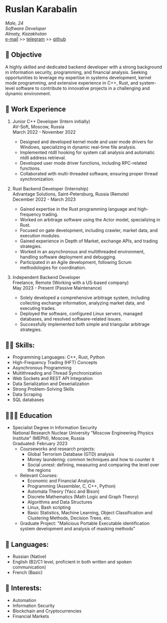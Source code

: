 # Ruslan Karabalin

_Male, 24_ <br>
_Software Developer_ <br>
_Almaty, Kazakhstan_ <br>
[e-mail](mailto:heckfynook@gmail.com) >> [telegram](https://t.me/Zagzuz) >> [github](https://github.com/Zagzuz)

## 🎯 Objective

A highly skilled and dedicated backend developer with a strong background in information security, programming, and financial analysis. Seeking opportunities to leverage my expertise in systems development, kernel mode programming, and extensive experience in C++, Rust, and system-level software to contribute to innovative projects in a challenging and dynamic environment.

## 💼 Work Experience

1. Junior C++ Developer (Intern initially) <br>
   AV-Soft, Moscow, Russia <br>
   March 2022 - November 2022
   - Designed and developed kernel mode and user mode drivers for Windows, specializing in dynamic real-time file analysis.
   - Implemented ntdll hooking for system call analysis and automatic ntdll address retrieval.
   - Developed user mode driver functions, including RPC-related functions.
   - Collaborated with multi-threaded software, ensuring proper thread synchronization.

2. Rust Backend Developer (Internship) <br>
   Advantage Solutions, Saint-Petersburg, Russia (Remote) <br>
   December 2022 - March 2023
   - Gained expertise in the Rust programming language and high-frequency trading.
   - Worked on arbitrage software using the Actor model, specializing in Rust.
   - Focused on gate development, including crawler, market data, and execution modules.
   - Gained experience in Depth of Market, exchange APIs, and trading strategies.
   - Worked in an asynchronous and multithreaded environment, handling software deployment and debugging.
   - Participated in an Agile development, following Scrum methodologies for coordination.

3. Independent Backend Developer <br>
   Freelance, Remote (Working with a US-based company) <br>
   May 2023 - Present (Passive Maintenance)
   - Solely developed a comprehensive arbitrage system, including collecting exchange information, analyzing market data, and executing trades.
   - Deployed the software, configured Linux servers, managed databases, and resolved software-related issues.
   - Successfully implemented both simple and triangular arbitrage strategies.

## 👨‍💻 Skills:

- Programming Languages: C++, Rust, Python
- High-Frequency Trading (HFT) Concepts
- Asynchronous Programming
- Multithreading and Thread Synchronization
- Web Sockets and REST API Integration
- Data Serialization and Deserialization
- Strong Problem-Solving Skills
- Data Scraping
- SQL databases

## 👨🏻‍🎓 Education

- Specialist Degree in Information Security <br>
  National Research Nuclear University "Moscow Engineering Physics Institute" (MEPhI), Moscow, Russia <br>
  Graduated: February 2023
  - Courseworks and research projects:
    - Global Terrorism Database (GTD) analysis
    - Money laundering: common techniques and how to counter it
    - Social unrest: defining, measuring and comparing the level over the regions
  - Relevant Courses:
    - Economic and Financial Analysis
    - Programming (Assembler, C, C++, Python)
    - Automata Theory (Yacc and Bison)
    - Discrete Mathematics (Math Logic and Graph Theory)
    - Algorithms and Data Structures
    - Linux, Bash scripting
    - Basic Statistics, Machine Learning, Object Classification and Clustering Methods, Decision Trees, etc.
  - Graduate Project: "Malicious Portable Executable identification system development and analysis of masking methods"

## 💬 Languages:

- Russian (Native)
- English (B2/C1 level, proficient in both written and spoken communication)
- French (Basic)

## 👀 Interests:

- Automation
- Information Security
- Blockchain and Cryptocurrencies
- Financial Markets
